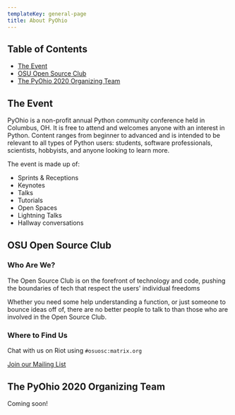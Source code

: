 ```yaml
---
templateKey: general-page
title: About PyOhio
---
```


## Table of Contents

- [The Event](#the-event)
- [OSU Open Source Club](#osu-open-source-club)
- [The PyOhio 2020 Organizing Team](#the-pyohio-2020-organizing-team)

## The Event

PyOhio is a non-profit annual Python community conference held in Columbus, OH. It is free to attend and welcomes anyone with an interest in Python. Content ranges from beginner to advanced and is intended to be relevant to all types of Python users: students, software professionals, scientists, hobbyists, and anyone looking to learn more.

The event is made up of:

- Sprints & Receptions
- Keynotes
- Talks
- Tutorials
- Open Spaces
- Lightning Talks
- Hallway conversations

## OSU Open Source Club

### Who Are We?

The Open Source Club is on the forefront of technology and code, pushing the boundaries of tech that respect the users' individual freedoms

Whether you need some help understanding a function, or just someone to bounce ideas off of, there are no better people to talk to than those who are involved in the Open Source Club.

### Where to Find Us

Chat with us on Riot using `#osuosc:matrix.org`

[Join our Mailing List](https://mailman.cse.ohio-state.edu/mailman/listinfo/opensource)

## The PyOhio 2020 Organizing Team

Coming soon!
